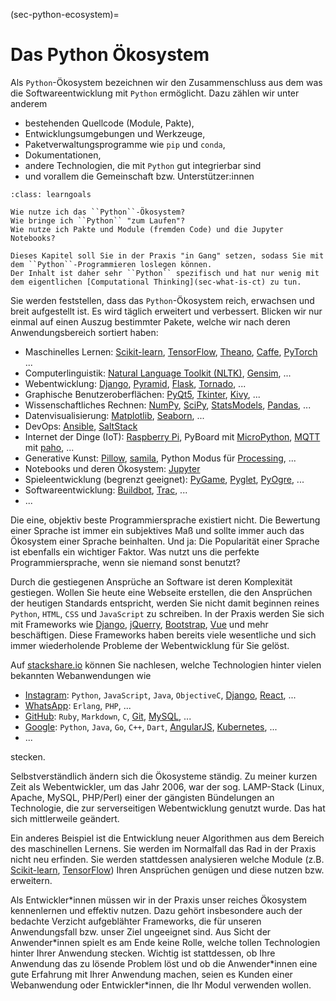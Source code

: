(sec-python-ecosystem)=
# Das Python Ökosystem

Als ``Python``-Ökosystem bezeichnen wir den Zusammenschluss aus dem was die Softwareentwicklung mit ``Python`` ermöglicht.
Dazu zählen wir unter anderem

+ bestehenden Quellcode (Module, Pakte), 
+ Entwicklungsumgebungen und Werkzeuge, 
+ Paketverwaltungsprogramme wie ``pip`` und ``conda``, 
+ Dokumentationen,
+ andere Technologien, die mit ``Python`` gut integrierbar sind
+ und vorallem die Gemeinschaft bzw. Unterstützer:innen

```{admonition} Lernziel
:class: learngoals

Wie nutze ich das ``Python``-Ökosystem?
Wie bringe ich ``Python`` "zum Laufen"?
Wie nutze ich Pakte und Module (fremden Code) und die Jupyter Notebooks?

Dieses Kapitel soll Sie in der Praxis "in Gang" setzen, sodass Sie mit dem ``Python``-Programmieren loslegen können.
Der Inhalt ist daher sehr ``Python`` spezifisch und hat nur wenig mit dem eigentlichen [Computational Thinking](sec-what-is-ct) zu tun.
```

Sie werden feststellen, dass das ``Python``-Ökosystem reich, erwachsen und breit aufgestellt ist.
Es wird täglich erweitert und verbessert.
Blicken wir nur einmal auf einen Auszug bestimmter Pakete, welche wir nach deren Anwendungsbereich sortiert haben:

+ Maschinelles Lernen: [Scikit-learn](https://scikit-learn.org/stable/#), [TensorFlow](https://www.tensorflow.org/), [Theano](https://theano-pymc.readthedocs.io/en/latest/), [Caffe](https://caffe.berkeleyvision.org/), [PyTorch](https://pytorch.org/) ...
+ Computerlinguistik: [Natural Language Toolkit (NLTK)](https://www.nltk.org/), [Gensim](https://radimrehurek.com/gensim/), ...
+ Webentwicklung: [Django](https://www.djangoproject.com/), [Pyramid](https://www.pylonsproject.org/), [Flask](https://flask.palletsprojects.com/en/2.0.x/), [Tornado](https://www.tornadoweb.org/en/stable/), ...
+ Graphische Benutzeroberflächen: [PyQt5](https://www.riverbankcomputing.com/software/pyqt/), [Tkinter](https://docs.python.org/3/library/tkinter.html), [Kivy](https://kivy.org/#home), ...
+ Wissenschaftliches Rechnen: [NumPy](https://numpy.org/), [SciPy](https://scipy.org/), [StatsModels](https://www.statsmodels.org/stable/index.html), [Pandas](https://pandas.pydata.org/), ...
+ Datenvisualisierung: [Matplotlib](https://matplotlib.org/), [Seaborn](https://seaborn.pydata.org/), ...
+ DevOps: [Ansible](https://www.ansible.com/), [SaltStack](https://docs.saltproject.io/en/getstarted/system/python.html) 
+ Internet der Dinge (IoT): [Raspberry Pi](https://www.raspberrypi.com/products/raspberry-pi-4-model-b/), PyBoard mit [MicroPython](https://store.micropython.org/), [MQTT](https://mqtt.org/) mit [paho](https://www.eclipse.org/paho/), ...
+ Generative Kunst: [Pillow](https://pillow.readthedocs.io/en/stable/), [samila](https://github.com/sepandhaghighi/samila), Python Modus für [Processing](https://py.processing.org/), ...
+ Notebooks und deren Ökosystem: [Jupyter](https://jupyter.org/)
+ Spieleentwicklung (begrenzt geeignet): [PyGame](https://www.pygame.org/news), [Pyglet](http://pyglet.org/), [PyOgre](https://wiki.ogre3d.org/PyOgre), ...
+ Softwareentwicklung: [Buildbot](https://buildbot.net/), [Trac](https://trac.edgewall.org/), ...
+ ...

Die eine, objektiv beste Programmiersprache existiert nicht.
Die Bewertung einer Sprache ist immer ein subjektives Maß und sollte immer auch das Ökosystem einer Sprache beinhalten.
Und ja: Die Popularität einer Sprache ist ebenfalls ein wichtiger Faktor.
Was nutzt uns die perfekte Programmiersprache, wenn sie niemand sonst benutzt?

Durch die gestiegenen Ansprüche an Software ist deren Komplexität gestiegen.
Wollen Sie heute eine Webseite erstellen, die den Ansprüchen der heutigen Standards entspricht, werden Sie nicht damit beginnen reines ``Python``, ``HTML``, ``CSS`` und ``JavaScript`` zu schreiben.
In der Praxis werden Sie sich mit Frameworks wie [Django](https://www.djangoproject.com/), [jQuerry](https://jquery.com/), [Bootstrap](https://getbootstrap.com/), [Vue](https://vuejs.org/) und mehr beschäftigen.
Diese Frameworks haben bereits viele wesentliche und sich immer wiederholende Probleme der Webentwicklung für Sie gelöst.

Auf [stackshare.io](https://stackshare.io/) können Sie nachlesen, welche Technologien hinter vielen bekannten Webanwendungen wie 

+ [Instagram](https://stackshare.io/instagram/instagram): ``Python``, ``JavaScript``, ``Java``, ``ObjectiveC``, [Django](https://www.djangoproject.com/), [React](https://reactjs.org/), ...
+ [WhatsApp](https://stackshare.io/whatsapp/whatsapp): ``Erlang``, ``PHP``, ...
+ [GitHub](https://stackshare.io/github/github): ``Ruby``, ``Markdown``, ``C``, [Git](https://git-scm.com/), [MySQL](https://www.mysql.com/), ...
+ [Google](https://stackshare.io/google/google): ``Python``, ``Java``, ``Go``, ``C++``, ``Dart``, [AngularJS](https://angularjs.org/), [Kubernetes](https://kubernetes.io/), ...
+ ...

stecken.

Selbstverständlich ändern sich die Ökosysteme ständig.
Zu meiner kurzen Zeit als Webentwickler, um das Jahr 2006, war der sog. LAMP-Stack (Linux, Apache, MySQL, PHP/Perl) einer der gängisten Bündelungen an Technologie, die zur serverseitigen Webentwicklung genutzt wurde.
Das hat sich mittlerweile geändert.

Ein anderes Beispiel ist die Entwicklung neuer Algorithmen aus dem Bereich des maschinellen Lernens.
Sie werden im Normalfall das Rad in der Praxis nicht neu erfinden.
Sie werden stattdessen analysieren welche Module (z.B. [Scikit-learn](https://scikit-learn.org/stable/#), [TensorFlow](https://www.tensorflow.org/)) Ihren Ansprüchen genügen und diese nutzen bzw. erweitern.

Als Entwickler\*innen müssen wir in der Praxis unser reiches Ökosystem kennenlernen und effektiv nutzen.
Dazu gehört insbesondere auch der bedachte Verzicht aufgeblähter Frameworks, die für unseren Anwendungsfall bzw. unser Ziel ungeeignet sind.
Aus Sicht der Anwender\*innen spielt es am Ende keine Rolle, welche tollen Technologien hinter Ihrer Anwendung stecken.
Wichtig ist stattdessen, ob Ihre Anwendung das zu lösende Problem löst und ob die Anwender\*innen eine gute Erfahrung mit Ihrer Anwendung machen, seien es Kunden einer Webanwendung oder Entwickler\*innen, die Ihr Modul verwenden wollen.